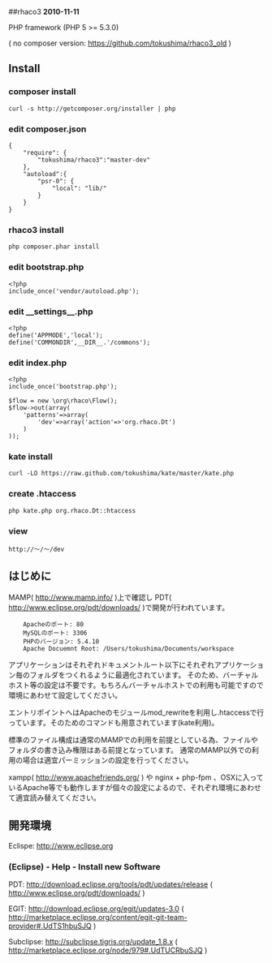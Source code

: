 ##rhaco3
__2010-11-11__

PHP framework (PHP 5 >= 5.3.0)

( no composer version: <https://github.com/tokushima/rhaco3_old> )


## Install

### composer install
	curl -s http://getcomposer.org/installer | php

### edit composer.json
	{
    	"require": {
			"tokushima/rhaco3":"master-dev"
    	},
    	"autoload":{
    		"psr-0": {
    	    	"local": "lib/"
		    }
    	}
	}

### rhaco3 install
	php composer.phar install


### edit bootstrap.php
	<?php
	include_once('vendor/autoload.php');

### edit \_\_settings\_\_.php
	<?php
	define('APPMODE','local');
	define('COMMONDIR',__DIR__.'/commons');

### edit index.php
	<?php
	include_once('bootstrap.php');
	
	$flow = new \org\rhaco\Flow();
	$flow->out(array(
		'patterns'=>array(
			'dev'=>array('action'=>'org.rhaco.Dt')
		)
	));

### kate install
	curl -LO https://raw.github.com/tokushima/kate/master/kate.php

### create .htaccess
	php kate.php org.rhaco.Dt::htaccess

### view
	http://〜/〜/dev




## はじめに
MAMP( http://www.mamp.info/ )上で確認し PDT( http://www.eclipse.org/pdt/downloads/ )で開発が行われています。

		Apacheのポート: 80
		MySQLのポート: 3306
		PHPのバージョン: 5.4.10
		Apache Docuemnt Root: /Users/tokushima/Documents/workspace
	
アプリケーションはそれぞれドキュメントルート以下にそれぞれアプリケーション毎のフォルダをつくれるように最適化されています。 そのため、バーチャルホスト等の設定は不要です。もちろんバーチャルホストでの利用も可能ですので環境にあわせて設定してください。

エントリポイントへはApacheのモジュールmod_rewriteを利用し.htaccessで行っています。そのためのコマンドも用意されています(kate利用)。

標準のファイル構成は通常のMAMPでの利用を前提としている為、ファイルやフォルダの書き込み権限はある前提となっています。 通常のMAMP以外での利用の場合は適宜パーミッションの設定を行ってください。

xampp( http://www.apachefriends.org/ ) や nginx + php-fpm 、OSXに入っているApache等でも動作しますが個々の設定によるので、それぞれ環境にあわせて適宜読み替えてください。


## 開発環境
Eclispe: http://www.eclipse.org

### (Eclipse) - Help - Install new Software
PDT: http://download.eclipse.org/tools/pdt/updates/release
( http://www.eclipse.org/pdt/downloads/ ) 

EGIT: http://download.eclipse.org/egit/updates-3.0 
( http://marketplace.eclipse.org/content/egit-git-team-provider#.UdTS1hbuSJQ )

Subclipse: http://subclipse.tigris.org/update_1.8.x
( http://marketplace.eclipse.org/node/979#.UdTUCRbuSJQ )

